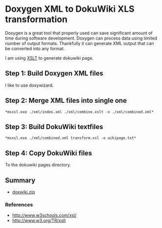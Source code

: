 # Doxygen XML to DokuWiki XLS transformation

Doxygen is a great tool that properly used can save significant amount of time during software development. Doxygen can process data using limited number of output formats. Thankfully it can generate XML output that can be converted into any format.

I am using [XSLT](https://en.wikipedia.org/wiki/XSLT) to generate dokuwiki page.

## Step 1: Build Doxygen XML files

I like to use doxywizard.

## Step 2: Merge XML files into single one

`*msxsl.exe ./xml/index.xml ./xml/combine.xslt -o ./xml/combined.xml*`

## Step 3: Build DokuWiki textfiles

`*msxsl.exe ./xml/combined.xml transform.xsl -o wikipage.txt*`

## Step 4: Copy DokuWiki files

To the dokuwiki pages directory.

## Summary

* [doxwiki.zip](/media/doxwiki.zip)

### References

* <http://www.w3schools.com/xsl/>
* <http://www.w3.org/TR/xslt>
